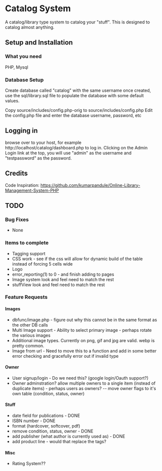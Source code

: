 
# Catalog System
A catalog/library type system to catalog your "stuff". This is designed to catalog almost anything. 

## Setup and Installation

### What you need
 PHP, Mysql

### Database Setup
Create database called "catalog" with the same username
once created, use the sql/library.sql file to populate the database with some default values.

Copy source/includes/config.php-orig to source/includes/config.php
Edit the config.php file and enter the database username, password, etc

## Logging in
browse over to your host, for example http://localhost/catalog/dashboard.php to log in. Clicking on the Admin Login link at the top, you will use "admin" as the username and "testpassword" as the password.

## Credits
Code Inspiration:
https://github.com/kumarpandule/Online-Library-Management-System-PHP


## TODO 

### Bug Fixes
- None

### Items to complete
- Tagging support
- CSS work - see if the css will allow for dynamic build of the table instead of forcing 5 cells wide
- Logo
- error_reporting(1) to 0 - and finish adding to pages
- Image system look and feel need to match the rest
- stuffView look and feel need to match the rest

### Feature Requests
#### Images
- dbfunc/image.php - figure out why this cannot be in the same format as the other DB calls
- Multi Image support - Ability to select primary image - perhaps rotate the various images
- Additional image types. Currently on png, gif and jpg are valid.  webp is pretty common.
- Image from url - Need to move this to a function and add in some better error checking and gracefully error out if invalid type
#### Owner
- User signup/login - Do we need this? (google login/Oauth support?)
- Owner adminstration? allow multiple owners to a single item (instead of duplicate items) - perhaps users as owners?
-- move owner flags to it's own table (condition, status, owner)
#### Stuff
- date field for publications - DONE
- ISBN number - DONE
- format (hardcover, softcover, pdf)
- remove condition, status, owner - DONE
- add publisher (what author is currently used as) - DONE
- add product line - would that replace the tags?
#### Misc
- Rating System??
